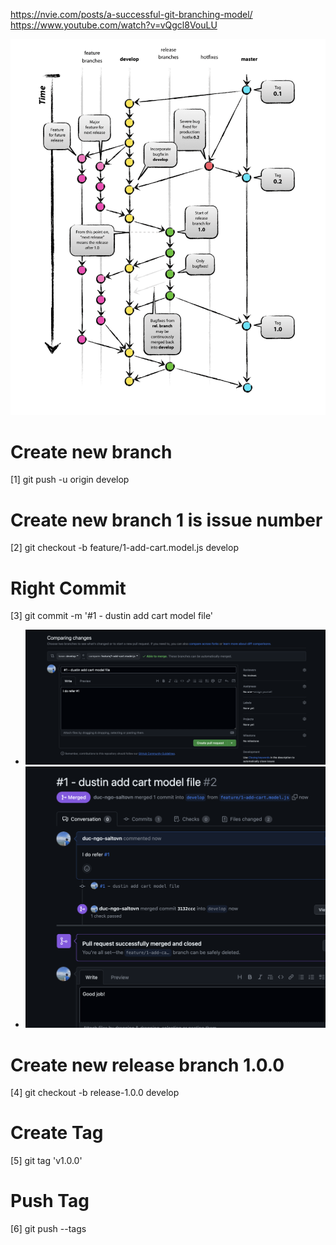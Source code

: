 https://nvie.com/posts/a-successful-git-branching-model/
https://www.youtube.com/watch?v=vQgcl8VouLU

![Alt text](image.png)

# Create new branch

[1] git push -u origin develop

# Create new branch 1 is issue number

[2] git checkout -b feature/1-add-cart.model.js develop

# Right Commit

[3] git commit -m '#1 - dustin add cart model file'

- ![Alt text](image-1.png)
- ![Alt text](image-2.png)

# Create new release branch 1.0.0

[4] git checkout -b release-1.0.0 develop

# Create Tag

[5] git tag 'v1.0.0'

# Push Tag

[6] git push --tags
